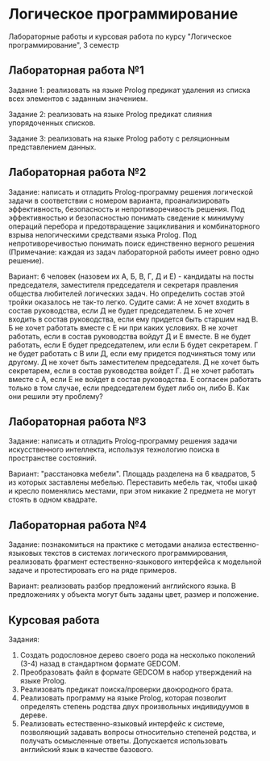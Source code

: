 # Логическое программирование 
Лабораторные работы и курсовая работа по курсу "Логическое программирование", 3 семестр 

## Лабораторная работа №1
Задание 1: реализовать на языке Prolog предикат удаления из списка всех элементов с заданным значением.

Задание 2: реализовать на языке Prolog предикат слияния упорядоченных списков.

Задание 3: реализовать на языке Prolog работу с реляционным представлением данных. 

## Лабораторная работа №2
Задание: написать и отладить Prolog-программу решения логической задачи в соответствии с номером варианта, проанализировать эффективность, безопасность и непротиворечивость решения. Под эффективностью и безопасностью понимать сведение к минимуму операций перебора и предотвращение зацикливания и комбинаторного взрыва нелогическими средствами языка Prolog. Под непротиворечивостью понимать поиск единственно верного решения (Примечание: каждая из задач лабораторной работы имеет ровно одно решение).

Вариант: 6 человек (назовем их А, Б, В, Г, Д и Е) - кандидаты на посты председателя, заместителя председателя и секретаря правления общества любителей логических задач. Но определить состав этой тройки оказалось не так-то легко. Судите сами: А не хочет входить в состав руководства, если Д не будет председателем. Б не хочет входить в состав руководства, если ему придется быть старшим над В. Б не хочет работать вместе с Е ни при каких условиях. В не хочет работать, если в состав руководства войдут Д и Е вместе. В не будет работать, если Е будет председателем, или если Б будет секретарем. Г не будет работать с В или Д, если ему придется подчиняться тому или другому. Д не хочет быть заместителем председателя. Д не хочет быть секретарем, если в состав руководства войдет Г. Д не хочет работать вместе с А, если Е не войдет в состав руководства. Е согласен работать только в том случае, если председателем будет либо он, либо В. Как они решили эту проблему?

## Лабораторная работа №3
Задание: написать и отладить Prolog-программу решения задачи искусственного интеллекта, используя технологию поиска в пространстве состояний.

Вариант: "расстановка мебели". Площадь разделена на 6 квадратов, 5 из которых заставлены мебелью. Переставить мебель так, чтобы шкаф и кресло поменялись местами, при этом никакие 2 предмета не могут стоять в одном квадрате. 

## Лабораторная работа №4
Задание: познакомиться на практике с методами анализа естественно-языковых текстов в системах логического программирования, реализовать фрагмент естественно-языкового интерфейса к модельной задаче и протестировать его на ряде примеров.

Вариант: реализовать разбор предложений английского языка. В предложениях у объекта могут быть заданы цвет, размер и положение. 

## Курсовая работа
Задания: 
1. Создать родословное дерево своего рода на несколько поколений (3-4) назад в стандартном формате GEDCOM.
2. Преобразовать файл в формате GEDCOM в набор утверждений на языке Prolog. 
3. Реализовать предикат поиска/проверки двоюродного брата. 
4. Реализовать программу на языке Prolog, которая позволит определять степень родства двух произвольных индивидуумов в дереве.
5. Реализовать естественно-языковый интерфейс к системе, позволяющий задавать вопросы относительно степеней родства, и получать осмысленные ответы. Допускается использовать английский язык в качестве базового.
